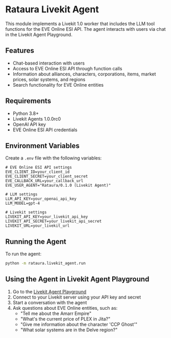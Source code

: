 # Rataura Livekit Agent

This module implements a Livekit 1.0 worker that includes the LLM tool functions for the EVE Online ESI API. The agent interacts with users via chat in the Livekit Agent Playground.

## Features

- Chat-based interaction with users
- Access to EVE Online ESI API through function calls
- Information about alliances, characters, corporations, items, market prices, solar systems, and regions
- Search functionality for EVE Online entities

## Requirements

- Python 3.8+
- Livekit Agents 1.0.0rc0
- OpenAI API key
- EVE Online ESI API credentials

## Environment Variables

Create a `.env` file with the following variables:

```
# EVE Online ESI API settings
EVE_CLIENT_ID=your_client_id
EVE_CLIENT_SECRET=your_client_secret
EVE_CALLBACK_URL=your_callback_url
EVE_USER_AGENT="Rataura/0.1.0 (Livekit Agent)"

# LLM settings
LLM_API_KEY=your_openai_api_key
LLM_MODEL=gpt-4

# Livekit settings
LIVEKIT_API_KEY=your_livekit_api_key
LIVEKIT_API_SECRET=your_livekit_api_secret
LIVEKIT_URL=your_livekit_url
```

## Running the Agent

To run the agent:

```bash
python -m rataura.livekit_agent.run
```

## Using the Agent in Livekit Agent Playground

1. Go to the [Livekit Agent Playground](https://agents-playground.livekit.io/)
2. Connect to your Livekit server using your API key and secret
3. Start a conversation with the agent
4. Ask questions about EVE Online entities, such as:
   - "Tell me about the Amarr Empire"
   - "What's the current price of PLEX in Jita?"
   - "Give me information about the character 'CCP Ghost'"
   - "What solar systems are in the Delve region?"
